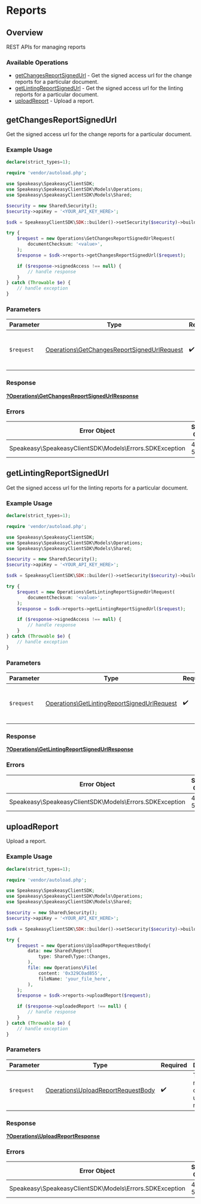 # Reports


## Overview

REST APIs for managing reports

### Available Operations

* [getChangesReportSignedUrl](#getchangesreportsignedurl) - Get the signed access url for the change reports for a particular document.
* [getLintingReportSignedUrl](#getlintingreportsignedurl) - Get the signed access url for the linting reports for a particular document.
* [uploadReport](#uploadreport) - Upload a report.

## getChangesReportSignedUrl

Get the signed access url for the change reports for a particular document.

### Example Usage

```php
declare(strict_types=1);

require 'vendor/autoload.php';

use Speakeasy\SpeakeasyClientSDK;
use Speakeasy\SpeakeasyClientSDK\Models\Operations;
use Speakeasy\SpeakeasyClientSDK\Models\Shared;

$security = new Shared\Security();
$security->apiKey = '<YOUR_API_KEY_HERE>';

$sdk = SpeakeasyClientSDK\SDK::builder()->setSecurity($security)->build();

try {
    $request = new Operations\GetChangesReportSignedUrlRequest(
        documentChecksum: '<value>',
    );
    $response = $sdk->reports->getChangesReportSignedUrl($request);

    if ($response->signedAccess !== null) {
        // handle response
    }
} catch (Throwable $e) {
    // handle exception
}
```



### Parameters

| Parameter                                                                                                  | Type                                                                                                       | Required                                                                                                   | Description                                                                                                |
| ---------------------------------------------------------------------------------------------------------- | ---------------------------------------------------------------------------------------------------------- | ---------------------------------------------------------------------------------------------------------- | ---------------------------------------------------------------------------------------------------------- |
| `$request`                                                                                                 | [Operations\GetChangesReportSignedUrlRequest](../../Models/Operations/GetChangesReportSignedUrlRequest.md) | :heavy_check_mark:                                                                                         | The request object to use for the request.                                                                 |


### Response

**[?Operations\GetChangesReportSignedUrlResponse](../../Models/Operations/GetChangesReportSignedUrlResponse.md)**
### Errors

| Error Object                                            | Status Code                                             | Content Type                                            |
| ------------------------------------------------------- | ------------------------------------------------------- | ------------------------------------------------------- |
| Speakeasy\SpeakeasyClientSDK\Models\Errors.SDKException | 4xx-5xx                                                 | */*                                                     |

## getLintingReportSignedUrl

Get the signed access url for the linting reports for a particular document.

### Example Usage

```php
declare(strict_types=1);

require 'vendor/autoload.php';

use Speakeasy\SpeakeasyClientSDK;
use Speakeasy\SpeakeasyClientSDK\Models\Operations;
use Speakeasy\SpeakeasyClientSDK\Models\Shared;

$security = new Shared\Security();
$security->apiKey = '<YOUR_API_KEY_HERE>';

$sdk = SpeakeasyClientSDK\SDK::builder()->setSecurity($security)->build();

try {
    $request = new Operations\GetLintingReportSignedUrlRequest(
        documentChecksum: '<value>',
    );
    $response = $sdk->reports->getLintingReportSignedUrl($request);

    if ($response->signedAccess !== null) {
        // handle response
    }
} catch (Throwable $e) {
    // handle exception
}
```



### Parameters

| Parameter                                                                                                  | Type                                                                                                       | Required                                                                                                   | Description                                                                                                |
| ---------------------------------------------------------------------------------------------------------- | ---------------------------------------------------------------------------------------------------------- | ---------------------------------------------------------------------------------------------------------- | ---------------------------------------------------------------------------------------------------------- |
| `$request`                                                                                                 | [Operations\GetLintingReportSignedUrlRequest](../../Models/Operations/GetLintingReportSignedUrlRequest.md) | :heavy_check_mark:                                                                                         | The request object to use for the request.                                                                 |


### Response

**[?Operations\GetLintingReportSignedUrlResponse](../../Models/Operations/GetLintingReportSignedUrlResponse.md)**
### Errors

| Error Object                                            | Status Code                                             | Content Type                                            |
| ------------------------------------------------------- | ------------------------------------------------------- | ------------------------------------------------------- |
| Speakeasy\SpeakeasyClientSDK\Models\Errors.SDKException | 4xx-5xx                                                 | */*                                                     |

## uploadReport

Upload a report.

### Example Usage

```php
declare(strict_types=1);

require 'vendor/autoload.php';

use Speakeasy\SpeakeasyClientSDK;
use Speakeasy\SpeakeasyClientSDK\Models\Operations;
use Speakeasy\SpeakeasyClientSDK\Models\Shared;

$security = new Shared\Security();
$security->apiKey = '<YOUR_API_KEY_HERE>';

$sdk = SpeakeasyClientSDK\SDK::builder()->setSecurity($security)->build();

try {
    $request = new Operations\UploadReportRequestBody(
        data: new Shared\Report(
            type: Shared\Type::Changes,
        ),
        file: new Operations\File(
            content: '0x329C0ad855',
            fileName: 'your_file_here',
        ),
    );
    $response = $sdk->reports->uploadReport($request);

    if ($response->uploadedReport !== null) {
        // handle response
    }
} catch (Throwable $e) {
    // handle exception
}
```



### Parameters

| Parameter                                                                                | Type                                                                                     | Required                                                                                 | Description                                                                              |
| ---------------------------------------------------------------------------------------- | ---------------------------------------------------------------------------------------- | ---------------------------------------------------------------------------------------- | ---------------------------------------------------------------------------------------- |
| `$request`                                                                               | [Operations\UploadReportRequestBody](../../Models/Operations/UploadReportRequestBody.md) | :heavy_check_mark:                                                                       | The request object to use for the request.                                               |


### Response

**[?Operations\UploadReportResponse](../../Models/Operations/UploadReportResponse.md)**
### Errors

| Error Object                                            | Status Code                                             | Content Type                                            |
| ------------------------------------------------------- | ------------------------------------------------------- | ------------------------------------------------------- |
| Speakeasy\SpeakeasyClientSDK\Models\Errors.SDKException | 4xx-5xx                                                 | */*                                                     |
